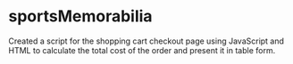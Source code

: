 # sportsMemorabilia
Created a script for the shopping cart checkout page using JavaScript and HTML to calculate the total cost of the order and present it in table form.
